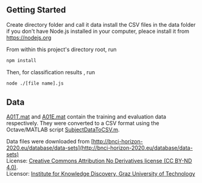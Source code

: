## Getting Started

Create directory folder and call it data
install the CSV files in the data folder
if you don't have Node.js installed in your computer, pleace install it from https://nodejs.org

From within this project's directory root, run

```bash
npm install
```

Then, for classification results , run

```bash
node ./[file name].js
```

## Data

[A01T.mat](data/A01T.mat) and [A01E.mat](data/A01E.mat) contain the training and evaluation data respectively. They were converted to a CSV format using the Octave/MATLAB script [SubjectDataToCSV.m](SubjectDataToCSV.m).

Data files were downloaded from [http://bnci-horizon-2020.eu/database/data-sets](http://bnci-horizon-2020.eu/database/data-sets)<br />
License: [Creative Commons Attribution No Derivatives license (CC BY-ND 4.0)](https://creativecommons.org/licenses/by-nd/4.0/).<br />
Licensor: [Institute for Knowledge Discovery, Graz University of Technology](http://bci.tugraz.at/)

